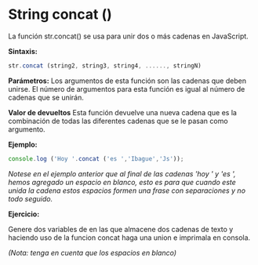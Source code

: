# String concat ()

La función str.concat() se usa para unir dos o más cadenas en JavaScript.

**Sintaxis:** 

```js
str.concat (string2, string3, string4, ......, stringN)
```

**Parámetros:** Los argumentos de esta función son las cadenas que deben unirse. El número de argumentos para esta función es igual al número de cadenas que se unirán.

**Valor de devueltos** Esta función devuelve una nueva cadena que es la combinación de todas las diferentes cadenas que se le pasan como argumento.

**Ejemplo:**

```js
console.log ('Hoy '.concat ('es ','Ibague','Js'));
```
_Notese en el ejemplo anterior que al final de las cadenas 'hoy ' y  'es ', hemos agregado un espacio en blanco, esto es para que cuando este unida la cadena estos espacios formen una frase con separaciones y no todo seguido._

**Ejercicio:**

Genere dos variables de en las que almacene dos cadenas de texto y haciendo uso de la funcion concat haga una union e imprimala en consola.

_(Nota: tenga en cuenta que los espacios en blanco)_